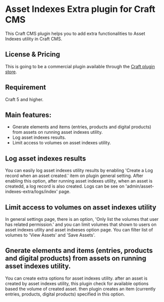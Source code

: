 # Asset Indexes Extra plugin for Craft CMS
This Craft CMS plugin helps you to add extra functionalities to Asset Indexes utility in Craft CMS.

## License & Pricing
This is going to be a commercial plugin available through the [Craft plugin store](https://plugins.craftcms.com/developer/vnali).

## Requirement
Craft 5 and higher.

## Main features:
- Gnerate elements and items (entries, products and digital products) from assets on running asset indexes utility. 
- Log asset indexes results.
- Limit access to volumes on asset indexes utility.

## Log asset indexes results
You can easily log asset indexes utility results by enabling 'Create a Log record when an asset created.' item on plugin general setting.
After enabling this option, after running asset indexes utility, when an asset is createdd, a log record is also created.
Logs can be see on 'admin/asset-indexes-extra/logs/index' page.

## Limit access to volumes on asset indexes utility
In general settings page, there is an option, 'Only list the volumes that user has related permission.' and you can limit volumes that shown to users on asset indexes utlity
and asset indxeses option page. You can filter list of volumes to 'View Assets' and 'Save Assets'.

## Gnerate elements and items (entries, products and digital products) from assets on running asset indexes utility.
You can create extra options for asset indexes utility. 
after an asset is created by asset indexes utility, this plugin check for available options based the volume of created asset.
then plugin creates an item (currently entries, products, digital products) specified in this option.
